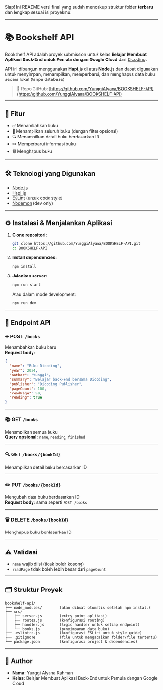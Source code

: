 Siap! Ini README versi final yang sudah mencakup struktur folder **terbaru** dan lengkap sesuai isi proyekmu:

---

# 📚 Bookshelf API

Bookshelf API adalah proyek submission untuk kelas **Belajar Membuat Aplikasi Back-End untuk Pemula dengan Google Cloud** dari [Dicoding](https://www.dicoding.com/).

API ini dibangun menggunakan **Hapi.js** di atas **Node.js** dan dapat digunakan untuk menyimpan, menampilkan, memperbarui, dan menghapus data buku secara lokal (tanpa database).

> 🔗 Repo GitHub: [https://github.com/YunggiAlyana/BOOKSHELF-API](https://github.com/YunggiAlyana/BOOKSHELF-API)

---

## 🚀 Fitur

- ✅ Menambahkan buku
- 📖 Menampilkan seluruh buku (dengan filter opsional)
- 🔍 Menampilkan detail buku berdasarkan ID
- ✏️ Memperbarui informasi buku
- 🗑️ Menghapus buku

---

## 🛠️ Teknologi yang Digunakan

- [Node.js](https://nodejs.org/)
- [Hapi.js](https://hapi.dev/)
- [ESLint](https://eslint.org/) (untuk code style)
- [Nodemon](https://www.npmjs.com/package/nodemon) (dev only)

---

## ⚙️ Instalasi & Menjalankan Aplikasi

1. **Clone repositori:**
   ```bash
   git clone https://github.com/YunggiAlyana/BOOKSHELF-API.git
   cd BOOKSHELF-API
   ```

2. **Install dependencies:**
   ```bash
   npm install
   ```

3. **Jalankan server:**
   ```bash
   npm run start
   ```

   Atau dalam mode development:
   ```bash
   npm run dev
   ```

---

## 📌 Endpoint API

### ➕ POST `/books`
Menambahkan buku baru  
**Request body:**
```json
{
  "name": "Buku Dicoding",
  "year": 2024,
  "author": "Yunggi",
  "summary": "Belajar back-end bersama Dicoding",
  "publisher": "Dicoding Publisher",
  "pageCount": 100,
  "readPage": 50,
  "reading": true
}
```

---

### 📚 GET `/books`
Menampilkan semua buku  
**Query opsional:** `name`, `reading`, `finished`

---

### 🔍 GET `/books/{bookId}`
Menampilkan detail buku berdasarkan ID

---

### ✏️ PUT `/books/{bookId}`
Mengubah data buku berdasarkan ID  
**Request body:** sama seperti `POST /books`

---

### 🗑️ DELETE `/books/{bookId}`
Menghapus buku berdasarkan ID

---

## ⚠️ Validasi

- `name` wajib diisi (tidak boleh kosong)
- `readPage` tidak boleh lebih besar dari `pageCount`

---

## 🗂️ Struktur Proyek

```
bookshelf-api/
├── node_modules/        (akan dibuat otomatis setelah npm install)
├── src/
│   ├── server.js        (entry point aplikasi)
│   ├── routes.js        (konfigurasi routing)
│   ├── handler.js       (logic handler untuk setiap endpoint)
│   └── books.js         (penyimpanan data buku)
├── .eslintrc.js         (konfigurasi ESLint untuk style guide)
├── .gitignore           (file untuk mengabaikan folder/file tertentu)
└── package.json         (konfigurasi project & dependencies)
```

---

## 👤 Author

- **Nama**: Yunggi Alyana Rahman
- **Kelas**: Belajar Membuat Aplikasi Back-End untuk Pemula dengan Google Cloud
